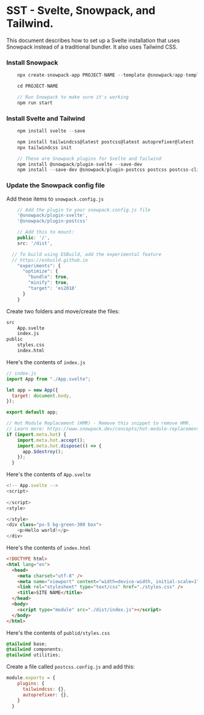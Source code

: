 # SST - Svelte, Snowpack, and Tailwind.

This document describes how to set up a Svelte installation that uses Snowpack instead of a traditional bundler. It also uses Tailwind CSS.


### Install Snowpack

```js
    npx create-snowpack-app PROJECT-NAME --template @snowpack/app-template-minimal

    cd PROJECT-NAME

    // Run Snowpack to make sure it's working
    npm run start
```

### Install Svelte and Tailwind

```js
    npm install svelte --save

    npm install tailwindcss@latest postcss@latest autoprefixer@latest
    npx tailwindcss init

    // These are Snowpack plugins for Svelte and Tailwind
    npm install @snowpack/plugin-svelte --save-dev
    npm install --save-dev @snowpack/plugin-postcss postcss postcss-cli
```

### Update the Snowpack config file

Add these items to `snowpack.config.js`

```js
    // Add the plugin to your snowpack.config.js file
    '@snowpack/plugin-svelte',
    '@snowpack/plugin-postcss'

    // Add this to mount:
    public: '/',
    src: '/dist',

  // To build using ESBuild, add the experimental feature
  // https://esbuild.github.io
    "experiments": {
      "optimize": {
        "bundle": true,
        "minify": true,
        "target": 'es2018'
      }
    }
```


Create two folders and move/create the files:

```html
src
    App.svelte
    index.js
public
    styles.css
    index.html
```

Here's the contents of `index.js`

```js
// index.js
import App from "./App.svelte";

let app = new App({
  target: document.body,
});

export default app;

// Hot Module Replacement (HMR) - Remove this snippet to remove HMR.
// Learn more: https://www.snowpack.dev/concepts/hot-module-replacement
if (import.meta.hot) {
    import.meta.hot.accept();
    import.meta.hot.dispose(() => {
      app.$destroy();
    });
  }
```

Here's the contents of `App.svelte`

```js
<!-- App.svelte -->
<script>
 
</script>
<style>

</style>
<div class="px-5 bg-green-300 box">
    <p>Hello world!</p>
</div>
```

Here's the contents of `index.html`

```html
<!DOCTYPE html>
<html lang="en">
  <head>
    <meta charset="utf-8" />
    <meta name="viewport" content="width=device-width, initial-scale=1" />
    <link rel="stylesheet" type="text/css" href="./styles.css" />
    <title>SITE NAME</title>
  </head>
  <body>
    <script type="module" src="./dist/index.js"></script>
  </body>
</html>
```

Here's the contents of `publid/styles.css`

```css
@tailwind base;
@tailwind components;
@tailwind utilities;
```

Create a file called `postcss.config.js` and add this:

```js
module.exports = {
    plugins: {
      tailwindcss: {},
      autoprefixer: {},
    }
  }
```
